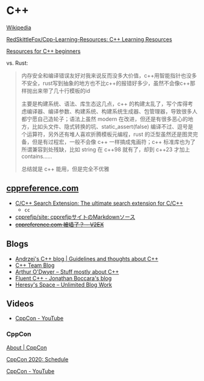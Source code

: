# C++
[Wikipedia](https://en.wikipedia.org/wiki/C%2B%2B)

[RedSkittleFox/Cpp-Learning-Resources: C++ Learning Resources](https://github.com/RedSkittleFox/Cpp-Learning-Resources)

[Resources for C++ beginners](https://gist.github.com/johnmcfarlane/1b2d9c83e4d3f700ba61e2df4077c613)

vs. Rust:
> 内存安全和编译错误友好对我来说反而没多大价值，c++用智能指针也没多不安全，rust写到抽象的地方也不比c++的报错好多少，虽然不会像c++那样抛出来带了几十行模板的id
> 
> 主要是构建系统、语法、库生态这几点，c++ 的构建太乱了，写个库得考虑编译器、编译参数、构建系统、构建系统生成器、包管理器，导致很多人都宁愿自己造轮子；语法上虽然 modern 在改进，但还是有很多恶心的地方，比如头文件、隐式转换的坑、static_assert(false) 编译不过、逗号是个运算符，另外还有堆人喜欢折腾模板元编程，rust 的泛型虽然还是图灵完备，但是有过程宏，一般不会像 c++ 一样搞成鬼画符；c++ 标准库也为了所谓兼容到处残缺，比如 string 在 c++98 就有了，却到 c++23 才加上 contains……
> 
> 总结就是 c++ 能用，但是完全不优雅

## [cppreference.com](https://en.cppreference.com/)
- [C/C++ Search Extension: The ultimate search extension for C/C++](https://github.com/huhu/cpp-search-extension)
  - `cc`
- [cpprefjp/site: cpprefjpサイトのMarkdownソース](https://github.com/cpprefjp/site)
- ~~[cppreference.com 被墙了？ - V2EX](https://www.v2ex.com/t/836558)~~

## Blogs
- [Andrzej's C++ blog | Guidelines and thoughts about C++](https://akrzemi1.wordpress.com/)
- [C++ Team Blog](https://devblogs.microsoft.com/cppblog/)
- [Arthur O'Dwyer – Stuff mostly about C++](https://quuxplusone.github.io/blog/)
- [Fluent C++ - Jonathan Boccara's blog](https://www.fluentcpp.com/)
- [Heresy's Space – Unlimited Blog Work](https://kheresy.wordpress.com/)

## Videos
- [CppCon - YouTube](https://www.youtube.com/channel/UCMlGfpWw-RUdWX_JbLCukXg)

### CppCon
[About | CppCon](https://cppcon.org/about/)

[CppCon 2020: Schedule](https://cppcon2020.sched.com/)

[CppCon - YouTube](https://www.youtube.com/channel/UCMlGfpWw-RUdWX_JbLCukXg)